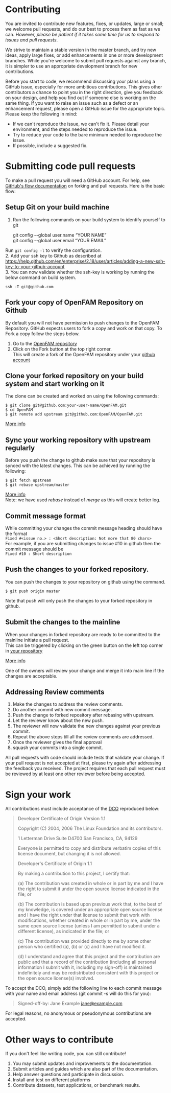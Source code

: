 # Contributing
You are invited to contribute new features, fixes, or updates, large or small; we welcome pull requests, and do our best to process them as fast as we can. However, _please be patient if it takes some time for us to respond to issues and pull requests_.

We strive to maintain a stable version in the master branch, and try new ideas, apply large fixes, or add enhancements in one or more development branches. While you're welcome to submit pull requests against any branch, it is simpler to use an appropriate development branch for new contributions.

Before you start to code, we recommend discussing your plans using a GitHub issue, especially for more ambitious contributions. This gives other contributors a chance to point you in the right direction, give you feedback on your design, and help you find out if someone else is working on the same thing. If you want to raise an issue such as a defect or an enhancement request, please open a GitHub issue for the appropriate topic. Please keep the following in mind:

* If we can't reproduce the issue, we can't fix it. Please detail your environment, and the steps needed to reproduce the issue.
* Try to reduce your code to the bare minimum needed to reproduce the issue.
* If possible, include a suggested fix.
    
# Submitting code pull requests
To make a pull request you will need a GitHub account. For help, see [GitHub's flow documentation](https://guides.github.com/introduction/flow/) on forking and pull requests. Here is the basic flow:

## Setup Git on your build machine
1. Run the following commands on your build system to identify yourself to git

    git config --global user.name “YOUR NAME”  
    git config --global user.email “YOUR EMAIL”  
  
Run ```git config -l``` to verify the configuration.  
2. Add your ssh key to Github as described at <https://help.github.com/en/enterprise/2.18/user/articles/adding-a-new-ssh-key-to-your-github-account>   
3. You can now validate whether the ssh-key is working by running the below command on build system.  
  
    ssh -T git@github.com  

## Fork your copy of OpenFAM Repository on Github  
By default you will not have permission to push changes to the OpenFAM Repository.  GitHub expects users to fork a copy and work on that copy. To Fork a copy follow the steps below.  
1. Go to the [OpenFAM repository](https://github.com/OpenFAM/OpenFAM)  
2. Click on the Fork button at the top right corner.  
This will create a fork of the OpenFAM repository under your [github account](https://github.com/your-user-name/OpenFAM)  

## Clone your forked repository on your build system and start working on it  
The clone can be created and worked on using the following commands:

    $ git clone git@github.com:your-user-name/OpenFAM.git  
    $ cd OpenFAM  
    $ git remote add upstream git@github.com:OpenFAM/OpenFAM.git
      
[More info](https://help.github.com/en/enterprise/2.18/user/articles/fork-a-repo)  

## Sync your working repository with upstream regularly  
Before you push the change to github make sure that your repository is synced with the latest changes. This can be achieved by running the following:
 
    $ git fetch upstream  
    $ git rebase upstream/master  

[More info](https://help.github.com/enterprise/2.18/user/articles/syncing-a-fork/)  
Note: we have used *rebase* instead of *merge* as this will create better log.  

## Commit message format
While committing your changes the commit message heading should have the format  
```Fixed #<issue no.> : <Short description: Not more that 80 chars>```   
For example, if you are submitting changes to issue #10 in github then the commit message should be  
```Fixed #10 : Short description```   
## Push the changes to your forked repository.  
You can push the changes to your repository on github using the command.
  
    $ git push origin master  

Note that push will only push the changes to your forked repository in github.  

## Submit the changes to the mainline  
When your changes in forked repository are ready to be committed to the mainline initiate a pull request.  
This can be triggered by clicking on the green button on the left top corner in [your repository](https://github.com/your-user-name/OpenFAM)  

[More info](https://help.github.com/enterprise/2.18/user/articles/using-pull-requests/)

One of the owners will review your change and merge it into main line if the changes are acceptable.  

## Addressing Review comments  
1. Make the changes to address the review comments.  
2. Do another commit with new commit message.  
3. Push the change to forked repository after rebasing with upstream.  
4. Let the reviewer know about the new push.  
5. The reviewer will now validate the new changes against your previous commit.  
6. Repeat the above steps till all the review comments are addressed.  
7. Once the reviewer gives the final approval  
8. squash your commits into a single commit.  

All pull requests with code should include tests that validate your change. If your pull request is not accepted at first, please try again after addressing the feedback you received. The project requires that each pull request must be reviewed by at least one other reviewer before being accepted.

# Sign your work

All contributions must include acceptance of the [DCO](https://developercertificate.org/) reproduced below:
> Developer Certificate of Origin
> Version 1.1
> 
> Copyright (C) 2004, 2006 The Linux Foundation and its contributors.
>
> 1 Letterman Drive
> Suite D4700
> San Francisco, CA, 94129
> 
> Everyone is permitted to copy and distribute verbatim copies of this
> license document, but changing it is not allowed.
> 
> Developer's Certificate of Origin 1.1
> 
> By making a contribution to this project, I certify that:
> 
> (a) The contribution was created in whole or in part by me and I
>     have the right to submit it under the open source license
>    indicated in the file; or
> 
> (b) The contribution is based upon previous work that, to the best
>     of my knowledge, is covered under an appropriate open source
>     license and I have the right under that license to submit that
>     work with modifications, whether created in whole or in part
>     by me, under the same open source license (unless I am
>     permitted to submit under a different license), as indicated
>     in the file; or
> 
> (c) The contribution was provided directly to me by some other
>     person who certified (a), (b) or (c) and I have not modified
>     it.
> 
> (d) I understand and agree that this project and the contribution
>     are public and that a record of the contribution (including all
>     personal information I submit with it, including my sign-off) is
>     maintained indefinitely and may be redistributed consistent with
>     this project or the open source license(s) involved.
> 

To accept the DCO, simply add the following line to each commit message with your name and email address (git commit -s will do this for you):

>    Signed-off-by: Jane Example <jane@example.com>

For legal reasons, no anonymous or pseudonymous contributions are accepted.

# Other ways to contribute

If you don't feel like writing code, you can still contribute!

1.	You may submit updates and improvements to the documentation.
2.	Submit articles and guides which are also part of the documentation.
3.	Help answer questions and participate in discussion.
4.	Install and test on different platforms
5.	Contribute datasets, test applications, or benchmark results.

